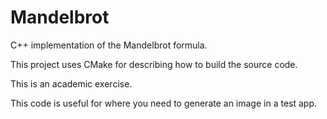 # Mandelbrot
C++ implementation of the Mandelbrot formula.

This project uses CMake for describing how to build the source code.

This is an academic exercise.

This code is useful for where you need to generate an image in a test app.

